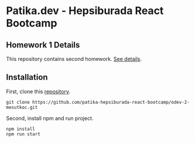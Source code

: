 # Patika.dev - Hepsiburada React Bootcamp

## Homework 1 Details

This repository contains second homework. [See details](https://github.com/patika-hepsiburada-react-bootcamp/odevler/tree/main/odev2).
## Installation

First, clone this [repository](https://github.com/patika-hepsiburada-react-bootcamp/odev-2-mesutkoc.git).

`git clone https://github.com/patika-hepsiburada-react-bootcamp/odev-2-mesutkoc.git`

Second, install npm and run project.

```
npm install
npm run start
```
